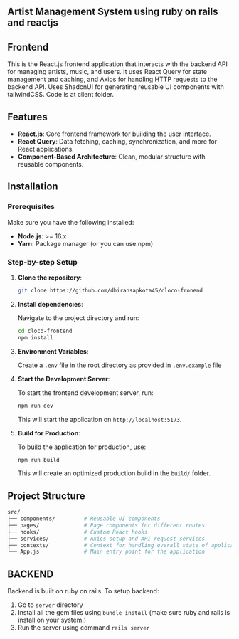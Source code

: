 ## Artist Management System using ruby on rails and reactjs

## Frontend

This is the React.js frontend application that interacts with the backend API for managing artists, music, and users. It uses React Query for state management and caching, and Axios for handling HTTP requests to the backend API. Uses ShadcnUI for generating reusable UI components with tailwindCSS. Code is at client folder.

## Features

- **React.js**: Core frontend framework for building the user interface.
- **React Query**: Data fetching, caching, synchronization, and more for React applications.
- **Component-Based Architecture**: Clean, modular structure with reusable components.

## Installation

### Prerequisites

Make sure you have the following installed:

- **Node.js**: >= 16.x
- **Yarn**: Package manager (or you can use npm)

### Step-by-step Setup

1. **Clone the repository**:

    ```bash
    git clone https://github.com/dhiransapkota45/cloco-fronend
    ```

2. **Install dependencies**:

    Navigate to the project directory and run:

    ```bash
    cd cloco-frontend
    npm install
    ```

3. **Environment Variables**:

    Create a `.env` file in the root directory as provided in ```.env.example``` file

4. **Start the Development Server**:

    To start the frontend development server, run:

    ```bash
    npm run dev
    ```

    This will start the application on `http://localhost:5173`.

5. **Build for Production**:

    To build the application for production, use:

    ```bash
    npm run build
    ```

    This will create an optimized production build in the `build/` folder.

## Project Structure

```bash
src/
├── components/         # Reusable UI components
├── pages/              # Page components for different routes
├── hooks/              # Custom React hooks
├── services/           # Axios setup and API request services
├── contexts/           # Context for handling overall state of application
└── App.js              # Main entry point for the application

```

## BACKEND
Backend is built on ruby on rails.
To setup backend:
1. Go to ```server``` directory
2. Install all the gem files using ```bundle install``` (make sure ruby and rails is install on your system.)
3. Run the server using command ```rails server```
